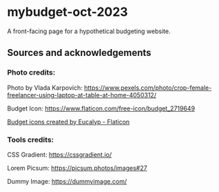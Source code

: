 # mybudget-oct-2023

A front-facing page for a hypothetical budgeting website.

## Sources and acknowledgements

### Photo credits:

Photo by Vlada Karpovich: https://www.pexels.com/photo/crop-female-freelancer-using-laptop-at-table-at-home-4050312/

Budget Icon: https://www.flaticon.com/free-icon/budget_2719649

<a href="https://www.flaticon.com/free-icons/budget" title="budget icons">Budget icons created by Eucalyp - Flaticon</a>

### Tools credits:

CSS Gradient: https://cssgradient.io/

Lorem Picsum: https://picsum.photos/images#27

Dummy Image: https://dummyimage.com/
